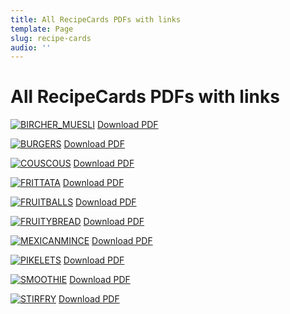```yaml
---
title: All RecipeCards PDFs with links
template: Page
slug: recipe-cards
audio: ''
---
```

# All RecipeCards PDFs with links

[![BIRCHER_MUESLI](/images/uploads/BIRCHER_MUESLI.jpg)](/images/uploads/LEQLD_RecipeCard_BIRCHER_MUESLI.pdf) 
[Download PDF](/images/uploads/LEQLD_RecipeCard_BIRCHER_MUESLI.pdf)

[![BURGERS](/images/uploads/BURGERS.jpg)](/images/uploads/LEQLD_RecipeCard_BURGERS.pdf)
[Download PDF](/images/uploads/LEQLD_RecipeCard_BURGERS.pdf)

[![COUSCOUS](/images/uploads/COUSCOUS.jpg)](/images/uploads/LEQLD_RecipeCard_COUSCOUS.pdf)
[Download PDF](/images/uploads/LEQLD_RecipeCard_COUSCOUS.pdf)

[![FRITTATA](/images/uploads/FRITTATA.jpg)](/images/uploads/LEQLD_RecipeCard_FRITTATA.pdf)
[Download PDF](/images/uploads/LEQLD_RecipeCard_FRITTATA.pdf)

[![FRUITBALLS](/images/uploads/FRUITBALLS.jpg)](/images/uploads/LEQLD_RecipeCard_FRUITBALLS.pdf)
[Download PDF](/images/uploads/LEQLD_RecipeCard_FRUITBALLS.pdf)

[![FRUITYBREAD](/images/uploads/FRUITYBREAD.jpg)](/images/uploads/LEQLD_RecipeCard_FRUITYBREAD.pdf)
[Download PDF](/images/uploads/LEQLD_RecipeCard_FRUITYBREAD.pdf)

[![MEXICANMINCE](/images/uploads/MEXICANMINCE.jpg)](/images/uploads/LEQLD_RecipeCard_MEXICANMINCE.pdf)
[Download PDF](/images/uploads/LEQLD_RecipeCard_MEXICANMINCE.pdf)

[![PIKELETS](/images/uploads/PIKELETS.jpg)](/images/uploads/LEQLD_RecipeCard_PIKELETS.pdf)
[Download PDF](/images/uploads/LEQLD_RecipeCard_PIKELETS.pdf)

[![SMOOTHIE](/images/uploads/SMOOTHIE.jpg)](/images/uploads/LEQLD_RecipeCard_SMOOTHIE.pdf)
[Download PDF](/images/uploads/LEQLD_RecipeCard_SMOOTHIE.pdf)

[![STIRFRY](/images/uploads/STIRFRY.jpg)](/images/uploads/LEQLD_RecipeCard_STIRFRY.pdf)
[Download PDF](/images/uploads/LEQLD_RecipeCard_STIRFRY.pdf)
